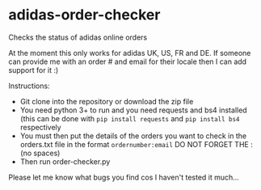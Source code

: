 # adidas-order-checker
Checks the status of adidas online orders

At the moment this only works for adidas UK, US, FR and DE. If someone can provide me with an order # and email for their locale then I can add support for it :)

Instructions:
- Git clone into the repository or download the zip file
- You need python 3+ to run and you need requests and bs4 installed (this can be done with `pip install requests` and `pip install bs4` respectively
- You must then put the details of the orders you want to check in the orders.txt file in the format `ordernumber:email` DO NOT FORGET THE : (no spaces)
- Then run order-checker.py

Please let me know what bugs you find cos I haven't tested it much...
